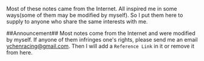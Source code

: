 Most of these notes came from the Internet. All inspired me in some ways(some of them may be modified by myself). So I put them here to supply to anyone who share the same interests with me.  

##Announcement##
Most notes come from the Internet and were modified by myself. If anyone of them infringes one's rights, please send me an email <a href="mailto:ychenracing@gmail.com">ychenracing@gmail.com</a>. Then I will add a `Reference Link` in it or remove it from here.
